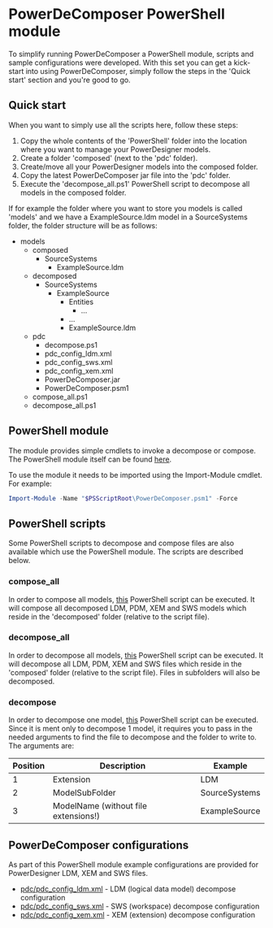 # PowerDeComposer PowerShell module

To simplify running PowerDeComposer a PowerShell module, scripts and sample configurations were developed. With this set you can get a kick-start into using PowerDeComposer, simply follow the steps in the 'Quick start' section and you're good to go.

## Quick start

When you want to simply use all the scripts here, follow these steps:

1. Copy the whole contents of the 'PowerShell' folder into the location where you want to manage your PowerDesigner models.
1. Create a folder 'composed' (next to the 'pdc' folder).
1. Create/move all your PowerDesigner models into the composed folder.
1. Copy the latest PowerDeComposer jar file into the 'pdc' folder.
1. Execute the 'decompose_all.ps1' PowerShell script to decompose all models in the composed folder.

If for example the folder where you want to store you models is called 'models' and we have a ExampleSource.ldm model in a SourceSystems folder, the folder structure will be as follows:

- models
   - composed
      - SourceSystems
         - ExampleSource.ldm
   - decomposed
      - SourceSystems
         - ExampleSource
            - Entities
               - ...
            - ...
            - ExampleSource.ldm
   - pdc
      - decompose.ps1
      - pdc_config_ldm.xml
      - pdc_config_sws.xml
      - pdc_config_xem.xml
      - PowerDeComposer.jar
      - PowerDeComposer.psm1
   - compose_all.ps1
   - decompose_all.ps1


## PowerShell module

The module provides simple cmdlets to invoke a decompose or compose. The PowerShell module itself can be found [here](./pdc/PowerDeComposer.psm1).

To use the module it needs to be imported using the Import-Module cmdlet. For example:

``` powershell
Import-Module -Name "$PSScriptRoot\PowerDeComposer.psm1" -Force
```

## PowerShell scripts

Some PowerShell scripts to decompose and compose files are also available which use the PowerShell module. The scripts are described below.

### compose_all

In order to compose all models, [this](./compose_all.ps1) PowerShell script can be executed. It will compose all decomposed LDM, PDM, XEM and SWS models which reside in the 'decomposed' folder (relative to the script file).

### decompose_all

In order to decompose all models, [this](./decompose_all.ps1) PowerShell script can be executed. It will decompose all LDM, PDM, XEM and SWS files which reside in the 'composed' folder (relative to the script file). Files in subfolders will also be decomposed.

### decompose

In order to decompose one model, [this](./pdc/decompose.ps1) PowerShell script can be executed. Since it is ment only to decompose 1 model, it requires you to pass in the needed arguments to find the file to decompose and the folder to write to. The arguments are:

| Position | Description                          | Example       |
|----------|--------------------------------------|---------------|
| 1        | Extension                            | LDM           |
| 2        | ModelSubFolder                       | SourceSystems |
| 3        | ModelName (without file extensions!) | ExampleSource |


## PowerDeComposer configurations

As part of this PowerShell module example configurations are provided for PowerDesigner LDM, XEM and SWS files.

- [pdc/pdc_config_ldm.xml](./pdc/pdc_config_ldm.xml) - LDM (logical data model) decompose configuration
- [pdc/pdc_config_sws.xml](./pdc/pdc_config_sws.xml) - SWS (workspace) decompose configuration
- [pdc/pdc_config_xem.xml](./pdc/pdc_config_xem.xml) - XEM (extension) decompose configuration
